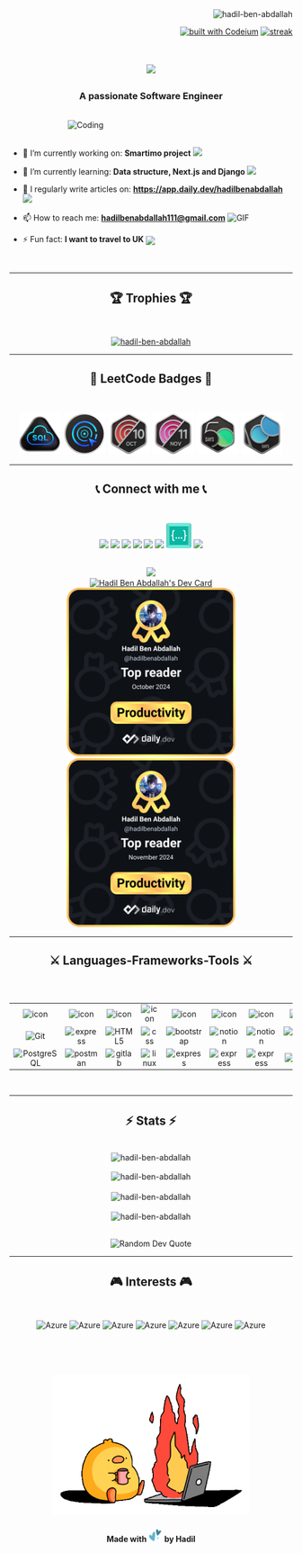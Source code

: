 <div align="right"> 
<img src="https://komarev.com/ghpvc/?username=hadil-ben-abdallah&label=Profile%20views&color=0e75b6&style=flat" alt="hadil-ben-abdallah" />
    
[![built with Codeium](https://codeium.com/badges/main)](https://codeium.com) 
[![streak](https://codeium.com/badges/v2/user/hadilbenabdallah/streak)](https://codeium.com/profile/hadilbenabdallah)
</div>

<h1 align="center">
    <img src="https://readme-typing-svg.herokuapp.com/?font=Righteous&size=35&center=true&vCenter=true&width=500&height=70&duration=4000&lines=Hello,+World!+👋;+I'm+Hadil!;" />
</h1>

<h3 align="center">A passionate Software Engineer</h3>
<br/>
<img align="right" alt="Coding" width="400" src="https://mir-s3-cdn-cf.behance.net/project_modules/hd/06f21a161921919.63cd7887d0a70.gif">
<br/>
<br/>

- 🔭 I’m currently working on: **Smartimo project** <img src="https://github.com/TheDudeThatCode/TheDudeThatCode/blob/master/Assets/Developer.gif" width="45" />

- 🌱 I’m currently learning: **Data structure, Next.js and Django** <img src="https://media.giphy.com/media/WUlplcMpOCEmTGBtBW/giphy.gif" width="30">

- 📝 I regularly write articles on: **https://app.daily.dev/hadilbenabdallah** <img src = "https://media1.giphy.com/media/JZ40cnfnN11KycrvMF/giphy.gif?cid=ecf05e47a0n3gi1bfqntqmob8g9aid1oyj2wr3ds3mg700bl&rid=giphy.gif" width = '23' />

- 📫 How to reach me: **hadilbenabdallah111@gmail.com** <img alt="GIF" src="https://github.com/TheDudeThatCode/TheDudeThatCode/blob/master/Assets/hmm.gif" width="20" />

- ⚡ Fun fact: **I want to travel to UK** <img align ='center' src='https://media2.giphy.com/media/UQDSBzfyiBKvgFcSTw/giphy.gif?cid=ecf05e47p3cd513axbek3f56ti3jzizq8hincw20jauyyfyw&rid=giphy.gif' width ='29' />
<br/>
 <hr/>
<h2 align="center">🏆 Trophies 🏆</h2>
<br/>
<p align="center"> <a href="https://github.com/ryo-ma/github-profile-trophy"><img src="https://github-profile-trophy.vercel.app/?username=hadil-ben-abdallah&theme=darkhub&no-frame=true&title=Stars,Followers,Commits,Experience,PullRequest,Repositories&column=-1" alt="hadil-ben-abdallah" /></a> </p>
 <hr/>

 <h2 align="center">🥇 LeetCode Badges 🥇</h2>
<br/>
<p align="center"> 
    <a href="https://leetcode.com/u/hadilbenabdallah/"><img src="SQL.gif" alt="hadil-ben-abdallah" width="75" height="75"/></a>
    <a href="https://leetcode.com/u/hadilbenabdallah/"><img src="LeetCode75.gif" alt="hadil-ben-abdallah" width="75" height="75"/></a>
    <a href="https://leetcode.com/u/hadilbenabdallah/"><img src="october.gif" alt="hadil-ben-abdallah" width="75" height="75"/></a>
    <a href="https://leetcode.com/u/hadilbenabdallah/"><img src="november.gif" alt="hadil-ben-abdallah" width="75" height="75"/></a>
    <a href="https://leetcode.com/u/hadilbenabdallah/"><img src="50days.gif" alt="hadil-ben-abdallah" width="75" height="75"/></a>
    <a href="https://leetcode.com/u/hadilbenabdallah/"><img src="100days.gif" alt="hadil-ben-abdallah" width="75" height="75"/></a>
</p>
 <hr/>

<h2 align="center">📞 Connect with me 📞</h2>
<br/>
<p align="center">
<a href="https://codepen.io/hadil-ben-abdallah" target="blank"><img src="https://go-skill-icons.vercel.app/api/icons?i=codepen" height=45 withd=45 /></a>
<a href="https://dev.to/hadil" target="blank"><img src="https://go-skill-icons.vercel.app/api/icons?i=devto" height=45 withd=45 /></a>
<a href="https://app.daily.dev/hadilbenabdallah" target="blank"><img src="https://go-skill-icons.vercel.app/api/icons?i=dailydev" height=45 withd=45 /></a>
<a href="https://leetcode.com/u/hadilbenabdallah/" target="blank"><img src="https://go-skill-icons.vercel.app/api/icons?i=leetcode" height=45 withd=45 /></a>
<a href="https://linkedin.com/in/hadil-ben-abdallah" target="blank"><img src="https://go-skill-icons.vercel.app/api/icons?i=linkedin" height=45 withd=45 /></a>
<a href="https://twitter.com/hadilbnabdallah" target="blank"><img src="https://go-skill-icons.vercel.app/api/icons?i=twitter" height=45 withd=45 /></a>
<a href="https://codeium.com/profile/hadilbenabdallah" target="blank"><img src="codeium.png" height=45 withd=45 /></a>
<a href="https://github.com/Hadil-Ben-Abdallah" target="blank"><img src="https://go-skill-icons.vercel.app/api/icons?i=github" height=45 withd=45 /></a>
</p>
 <br/>
 <div align="center">
<a href="https://leetcode.com/u/hadilbenabdallah/" target="blank"><img src="https://leetcard.jacoblin.cool/hadilbenabdallah?theme=radical&ext=heatmap"/></a>
</div>
<div align="center">
<a href="https://app.daily.dev/hadilbenabdallah"><img src="https://api.daily.dev/devcards/v2/9pqnrpoJdg1CfgqIBuMCl.png?type=default&r=oy7" width="300" alt="Hadil Ben Abdallah's Dev Card"/></a>
    <br>
<a href="https://app.daily.dev/hadilbenabdallah"><img src="OctoberTopReaderBadge.png" width="300" alt="Hadil Ben Abdallah's Top Reader Badge"/></a>
<a href="https://app.daily.dev/hadilbenabdallah"><img src="NovemberTopReaderBadge.png" width="300" alt="Hadil Ben Abdallah's Top Reader Badge"/></a>
</div>
 <hr/>
<h2 align="center">⚔ Languages-Frameworks-Tools ⚔</h2>
<br/>

<table>
<div style="display: flex; align-items: flex-start; align: center">
<table align="center">
  <tr>
    <td align="center" width="96">
        <img src="https://techstack-generator.vercel.app/react-icon.svg" alt="icon" width="40" height="40" />
    </td>
    <td align="center" width="96">
        <img src="https://techstack-generator.vercel.app/python-icon.svg" alt="icon" width="40" height="40" />
    </td>
    <td align="center" width="96">
        <img src="https://techstack-generator.vercel.app/js-icon.svg" alt="icon" width="40" height="40" />
    </td>
      <td align="center" width="96">
        <img src="https://techstack-generator.vercel.app/graphql-icon.svg" alt="icon" width="40" height="40" />
    </td>
    <td align="center" width="96">
        <img src="https://techstack-generator.vercel.app/mysql-icon.svg" alt="icon" width="40" height="40" />
    </td>
    <td align="center" width="96">
        <img src="https://techstack-generator.vercel.app/django-icon.svg" alt="icon" width="40" height="40" />
    </td>
    <td align="center" width="96">
        <img src="https://techstack-generator.vercel.app/github-icon.svg" alt="icon" width="40" height="40" />
    </td>
      <td align="center" width="96">
        <img src="https://techstack-generator.vercel.app/docker-icon.svg" alt="icon" width="40" height="40" />
    </td>
  </tr>
  <tr>    
<td align="center" width="96"> 
        <img src="https://user-images.githubusercontent.com/25181517/192108372-f71d70ac-7ae6-4c0d-8395-51d8870c2ef0.png" width="40" height="40" alt="Git" />
    </td>
     <td align="center" width="96">
        <img src="https://skillicons.dev/icons?i=bash" width="40" height="40" alt="express" />
    </td>
<td align="center"  width="96">
        <img src="https://skillicons.dev/icons?i=html" width="40" height="40" alt="HTML5" />
    </td>
<td align="center" width="96">
        <img src="https://skillicons.dev/icons?i=css" width="40" height="40" alt="css" />
    </td>
<td align="center"  width="96">
        <img src="https://skillicons.dev/icons?i=bootstrap" width="40" height="40" alt="bootstrap" />
    </td>
<td align="center"  width="96">
        <img src="https://skillicons.dev/icons?i=notion" width="40" height="40" alt="notion" />
    </td>
    <td align="center"  width="96">
        <img src="https://skillicons.dev/icons?i=vscode" width="40" height="40" alt="notion" />
    </td>
   <td align="center" width="96">
        <img src="https://skillicons.dev/icons?i=mongodb" width="40" height="40" alt="MongoDB" />
    </td>
  </tr>
 <tr>     
<td align="center" width="96">
        <img src="https://skillicons.dev/icons?i=postgres" width="40" height="40" alt="PostgreSQL" />
    </td>
<td align="center" width="96">
        <img src="https://skillicons.dev/icons?i=postman" width="40" height="40" alt="postman" />
    </td>
<td align="center" width="96">
        <img src="https://skillicons.dev/icons?i=gitlab" width="40" height="40" alt="gitlab" />
    </td>
<td align="center" width="96">
        <img src="https://skillicons.dev/icons?i=linux" width="40" height="40" alt="linux" />
    </td>
<td align="center" width="96">
        <img src="https://skillicons.dev/icons?i=express" width="40" height="40" alt="express" />
    </td>
<td align="center" width="96">
        <img src="https://skillicons.dev/icons?i=c" width="40" height="40" alt="express" />
    </td>
<td align="center" width="96">
        <img src="https://skillicons.dev/icons?i=next" width="40" height="40" alt="express" />
    </td>
    <td align="center" width="96">
        <img src="https://skillicons.dev/icons?i=nodejs" width="40" height="40" alt="Nodejs" />
     </td>
 </tr>
</table>
</table>

<br/>
 <hr/>
<h2 align="center">⚡ Stats ⚡</h2>
<br/>

<div align=center>
  <img align="center" src="https://github-readme-streak-stats.herokuapp.com/?user=hadil-ben-abdallah&&theme=radical" alt="hadil-ben-abdallah" />
<br/> <br/>
   <img src="https://github-readme-activity-graph.vercel.app/graph?username=hadil-ben-abdallah&bg_color=141321&color=f8d847&line=a9fef7&point=87cbc5&area_color=a9fef7&title_color=fe428e&area=true" alt="hadil-ben-abdallah" />
<br>
<br>
    
  <img align="center" src="https://github-readme-stats.vercel.app/api?username=hadil-ben-abdallah&show_icons=true&locale=en&&theme=radical" alt="hadil-ben-abdallah" />
  <br/><br/>
 <img align="center" src="https://github-readme-stats.vercel.app/api/top-langs?username=hadil-ben-abdallah&show_icons=true&locale=en&layout=compact&&theme=radical" alt="hadil-ben-abdallah" />
</div>
<br/>
<p align="center">
  <img src="https://quotes-github-readme.vercel.app/api?type=horizontal&theme=radical" alt="Random Dev Quote" />
</p>

 <hr/>
<h2 align="center">🎮 Interests 🎮</h2>
<br/>
<p align="center">
<img src="https://raw.githubusercontent.com/jrohitofficial/jrohitofficial/master/Soccer%20Ball.webp" alt="Azure" width="40" height="40" />
<img src="https://raw.githubusercontent.com/jrohitofficial/jrohitofficial/master/Video%20Game.webp" alt="Azure" width="40" height="40" />
<img src="https://github.com/jrohitofficial/jrohitofficial/blob/master/Musical%20Notes.png?raw=true" alt="Azure" width="40" height="40" />
<img src="https://github.com/jrohitofficial/jrohitofficial/blob/master/Man%20Technologist%20Medium-Dark%20Skin%20Tone.png?raw=true" alt="Azure" width="40" height="40" />
<img src="https://github.com/jrohitofficial/jrohitofficial/blob/master/globe.gif?raw=true" alt="Azure" width="40" height="40" />
<img src="https://github.com/jrohitofficial/jrohitofficial/blob/master/book.gif?raw=true" alt="Azure" width="40" height="40" />
<img src="https://github.com/jrohitofficial/jrohitofficial/blob/master/music.gif?raw=true" alt="Azure" width="40" height="40"" />
</p>

<br/>
<br/>
<br/>

<p align="center">
    <img src="fire.gif" alt="fire"  width="350" height="250"/>
</p>

<h4 align="center">Made with <img src="hearts_gif.gif" width="25" height="25"/> by Hadil</h4>
